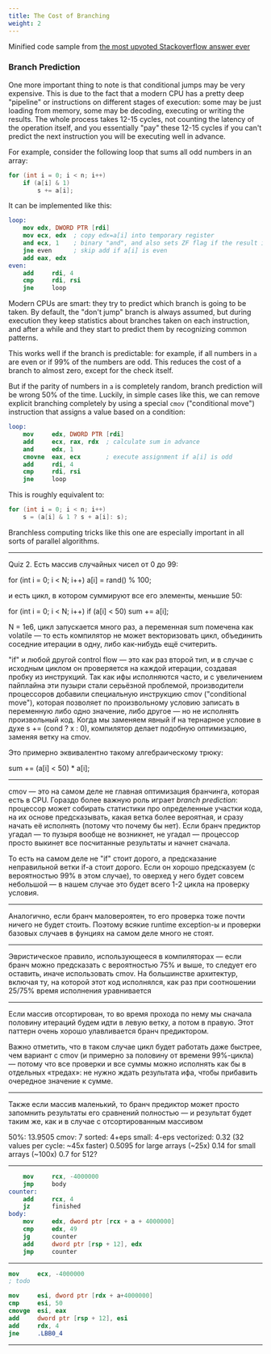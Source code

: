 ```yaml
---
title: The Cost of Branching
weight: 2
---
```


Minified code sample from [the most upvoted Stackoverflow answer ever](https://stackoverflow.com/questions/11227809/why-is-processing-a-sorted-array-faster-than-processing-an-unsorted-array)

### Branch Prediction

One more important thing to note is that conditional jumps may be very expensive. This is due to the fact that a modern CPU has a pretty deep "pipeline" or instructions on different stages of execution: some may be just loading from memory, some may be decoding, executing or writing the results. The whole process takes 12-15 cycles, not counting the latency of the operation itself, and you essentially "pay" these 12-15 cycles if you can't predict the next instruction you will be executing well in advance.

For example, consider the following loop that sums all odd numbers in an array:


```cpp
for (int i = 0; i < n; i++)
    if (a[i] & 1)
        s += a[i];
```

It can be implemented like this:

```nasm
loop:
    mov edx, DWORD PTR [rdi]
    mov ecx, edx  ; copy edx=a[i] into temporary register
    and ecx, 1    ; binary "and", and also sets ZF flag if the result is zero
    jne even      ; skip add if a[i] is even
    add eax, edx
even:
    add     rdi, 4
    cmp     rdi, rsi
    jne     loop
```

Modern CPUs are smart: they try to predict which branch is going to be taken. By default, the "don't jump" branch is always assumed, but during execution they keep statistics about branches taken on each instruction, and after a while and they start to predict them by recognizing common patterns.

This works well if the branch is predictable: for example, if all numbers in `a` are even or if 99% of the numbers are odd. This reduces the cost of a branch to almost zero, except for the check itself.

But if the parity of numbers in `a` is completely random, branch prediction will be wrong 50% of the time. Luckily, in simple cases like this, we can remove explicit branching completely by using a special `cmov` ("conditional move") instruction that assigns a value based on a condition:

```nasm
loop:
    mov     edx, DWORD PTR [rdi]
    add     ecx, rax, rdx  ; calculate sum in advance
    and     edx, 1
    cmovne  eax, ecx       ; execute assignment if a[i] is odd
    add     rdi, 4
    cmp     rdi, rsi
    jne     loop
```

This is roughly equivalent to:

```cpp
for (int i = 0; i < n; i++)
    s = (a[i] & 1 ? s + a[i]: s);
```

Branchless computing tricks like this one are especially important in all sorts of parallel algorithms.

---

Quiz 2. Есть массив случайных чисел от 0 до 99: 

for (int i = 0; i < N; i++)
    a[i] = rand() % 100;

и есть цикл, в котором суммируют все его элементы, меньшие 50:

for (int i = 0; i < N; i++)
    if (a[i] < 50)
        sum += a[i];

N = 1e6, цикл запускается много раз, а переменная sum помечена как volatile — то есть компилятор не может векторизовать цикл, объединить соседние итерации в одну, либо как-нибудь ещё считерить.

"if" и любой другой control flow — это как раз второй тип, и в случае с исходным циклом он проверяется на каждой итерации, создавая пробку из инструкций. Так как ифы исполняются часто, и с увеличением пайплайна эти пузыри стали серьёзной проблемой, производители процессоров добавили специальную инструкцию cmov ("conditional move"), которая позволяет по произвольному условию записать в переменную либо одно значение, либо другое — но не исполнять произвольный код. Когда мы заменяем явный if на тернарное условие в духе s += (cond ? x : 0), компилятор делает подобную оптимизацию, заменяя ветку на cmov.

Это примерно эквивалентно такому алгебраическому трюку:

sum += (a[i] < 50) * a[i];

---

cmov — это на самом деле не главная оптимизация бранчинга, которая есть в CPU. Гораздо более важную роль играет *branch prediction*: процессор может собирать статистики про определенные участки кода, на их основе предсказывать, какая ветка более вероятная, и сразу начать её исполнять (потому что почему бы нет). Если бранч предиктор угадал — то пузыря вообще не возникнет, не угадал — процессор просто выкинет все посчитанные результаты и начнет сначала.

То есть на самом деле не "if" стоит дорого, а предсказание неправильной ветки if-а стоит дорого. Если он хорошо предсказуем (с вероятностью 99% в этом случае), то оверхед у него будет совсем небольшой — в нашем случае это будет всего 1-2 цикла на проверку условия.

---

Аналогично, если бранч маловероятен, то его проверка тоже почти ничего не будет стоить. Поэтому всякие runtime exception-ы и проверки базовых случаев в фунциях на самом деле много не стоят.

---

Эвристическое правило, использующееся в компиляторах — если бранч можно предсказать с вероятностью 75% и выше, то следует его оставить, иначе использовать cmov. На большинстве архитектур, включая ту, на которой этот код исполнялся, как раз при соотношении 25/75% время исполнения уравнивается

---

Если массив отсортирован, то во время прохода по нему мы сначала половину итераций будем идти в левую ветку, а потом в правую. Этот паттерн очень хорошо улавливается бранч предиктором.

Важно отметить, что в таком случае цикл будет работать даже быстрее, чем вариант с cmov (и примерно за половину от времени 99%-цикла)  — потому что все проверки и все суммы можно исполнять как бы в отдельных «тредах»: не нужно ждать результата ифа, чтобы прибавить очередное значение к сумме.

---

Также если массив маленький, то бранч предиктор может просто запомнить результаты его сравнений полностью — и результат будет таким же, как и в случае с отсортированным массивом




50%: 13.9505
cmov: 7
sorted: 4+eps
small: 4-eps
vectorized: 0.32 (32 values per cycle: ~45x faster)
            0.5095 for large arrays (~25x)
            0.14 for small arrays (~100x)
            0.7 for 512?


---

```nasm
    mov     rcx, -4000000
    jmp     body
counter:
    add     rcx, 4
    jz      finished
body:
    mov     edx, dword ptr [rcx + a + 4000000]
    cmp     edx, 49
    jg      counter
    add     dword ptr [rsp + 12], edx
    jmp     counter
```

---

```nasm
mov     ecx, -4000000
; todo

mov     esi, dword ptr [rdx + a+4000000]
cmp     esi, 50
cmovge  esi, eax
add     dword ptr [rsp + 12], esi
add     rdx, 4
jne     .LBB0_4
```
---

